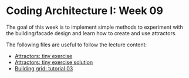 # Coding Architecture I: Week 09

The goal of this week is to implement simple methods to experiment with the building/facade design and learn how to create and use attractors.

The following files are useful to follow the lecture content:

- [Attractors: tiny exercise](attractors.gh)
- [Attractors: tiny exercise solution](attractors_solution.gh)
- [Building grid: tutorial 03](03-building-grid-design-explorations.gh)
